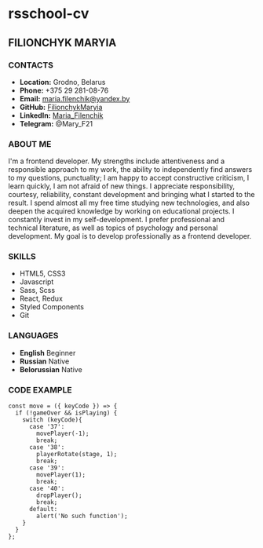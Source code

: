 # rsschool-cv

## **FILIONCHYK MARYIA**

### **CONTACTS**
  * **Location:** Grodno, Belarus
  * **Phone:** +375 29 281-08-76
  * **Email:** maria.filenchik@yandex.by
  * **GitHub:** [FilionchykMaryia](https://github.com/FilionchykMaryia)
  * **LinkedIn:** [Maria_Filenchik](https://www.linkedin.com/in/maria-filenchik/)
  * **Telegram:** @Mary_F21

### **ABOUT ME**
  I'm a frontend developer.
  My strengths include attentiveness and a responsible approach to my work, the ability to independently find answers to my questions, punctuality; I am happy to accept constructive criticism, I learn quickly, I am not afraid of new things.
  I appreciate responsibility, courtesy, reliability, constant development and bringing what I started to the result.
  I spend almost all my free time studying new technologies, and also deepen the acquired knowledge by working on educational projects.
  I constantly invest in my self-development. I prefer professional and technical literature, as well as topics of psychology and personal development.
  My goal is to develop professionally as a frontend developer.
### **SKILLS**
  * HTML5, CSS3
  * Javascript
  * Sass, Scss
  * React, Redux
  * Styled Components 
  * Git
  
### **LANGUAGES**
  * **English** Beginner
  * **Russian** Native
  * **Belorussian** Native

### **CODE EXAMPLE**
  ```
  const move = ({ keyCode }) => {
    if (!gameOver && isPlaying) {
      switch (keyCode){
        case '37':
          movePlayer(-1);
          break;
        case '38':
          playerRotate(stage, 1);
          break;
        case '39':
          movePlayer(1);
          break;
        case '40':    
          dropPlayer();
          break;
        default: 
          alert('No such function');
      } 
    }
  };
  ```